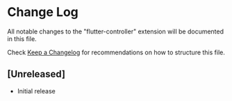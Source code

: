 # Change Log

All notable changes to the "flutter-controller" extension will be documented in this file.

Check [Keep a Changelog](http://keepachangelog.com/) for recommendations on how to structure this file.

## [Unreleased]

- Initial release
